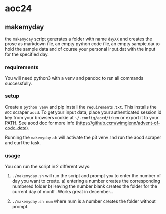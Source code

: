 # aoc24


## makemyday

the `makemyday` script generates a folder with name `dayXX` and creates the prose as markdown file, an empty python code file, an empty sample.dat to hold the sample data and of course your personal input.dat with the input for the specified day.

### requirements

You will need python3 with a venv and pandoc to run all commands successfully.

### setup

Create a `python venv` and pip install the `requirements.txt`. This installs the `AOC` scraper `aocd`. To get your input data, place your authenticated session id key from your browsers cookie at `~/.config/aocd/token` or export it to your PATH. See aocd doc for more info (https://github.com/wimglenn/advent-of-code-data).

Running the `makemyday.sh` will activate the p3 venv and run the aocd scraper and curl the task.

### usage

You can run the script in 2 different ways:

1) `./makemyday.sh` will run the script and prompt you to enter the number of day you want to create.
    a) entering a number creates the corresponding numbered folder
    b) leaving the number blank creates the folder for the current day of month. Works great in december...

2) `./makemyday.sh num` where num is a number creates the folder without prompt.





